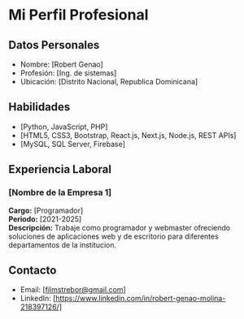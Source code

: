 # Mi Perfil Profesional

## Datos Personales
- Nombre: [Robert Genao]
- Profesión: [Ing. de sistemas]
- Ubicación: [Distrito Nacional, Republica Dominicana]

## Habilidades
- [Python, JavaScript, PHP]
- [HTML5, CSS3, Bootstrap, React.js, Next.js, Node.js, REST APIs]
- [MySQL, SQL Server, Firebase]

## Experiencia Laboral

### [Nombre de la Empresa 1]
**Cargo:** [Programador]  
**Periodo:** [2021-2025]  
**Descripción:** Trabaje como programador y webmaster ofreciendo soluciones de aplicaciones web y de escritorio para diferentes departamentos de la institucion.

## Contacto
- Email: [filmstrebor@gmail.com]
- LinkedIn: [https://www.linkedin.com/in/robert-genao-molina-218397126/]
